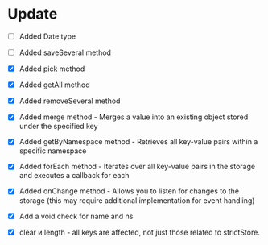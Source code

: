 # Update
- [ ] Added Date type
- [ ] Added saveSeveral method
- [X] Added pick method
- [X] Added getAll method
- [X] Added removeSeveral method
- [X] Added merge method - Merges a value into an existing object stored under the specified key
- [X] Added getByNamespace method - Retrieves all key-value pairs within a specific namespace
- [X] Added forEach method - Iterates over all key-value pairs in the storage and executes a callback for each
- [X] Added onChange method - Allows you to listen for changes to the storage (this may require additional implementation for event handling) 
- [X] Add a void check for name and ns
- [X] clear и length - all keys are affected, not just those related to strictStore.

